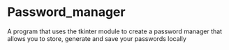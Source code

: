 # Password_manager
A program that uses the tkinter module to create a password manager that allows you to store, generate and save your passwords locally
